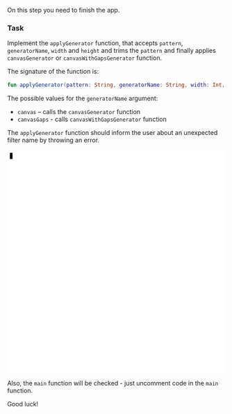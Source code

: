 On this step you need to finish the app.

### Task

Implement the `applyGenerator` function, that accepts `pattern`, `generatorName`, `width` and `height`
and trims the `pattern` and finally applies `canvasGenerator` or `canvasWithGapsGenerator` function.

<div class="hint" title="Click me to see the new signature of the applyGenerator function">

The signature of the function is:
```kotlin
fun applyGenerator(pattern: String, generatorName: String, width: Int, height: Int): String
```
</div>

The possible values for the `generatorName` argument:

- `canvas` – calls the `canvasGenerator` function
- `canvasGaps` - calls `canvasWithGapsGenerator` function

The `applyGenerator` function should inform the user about an unexpected filter name by throwing an error.

<div class="hint" title="Click me to see the patterns generator project example">

  ![The patterns generator example](../../utils/src/main/resources/images/part1/last.push/app.gif "The patterns generator example")

</div>


Also, the `main` function will be checked - just uncomment code in the `main` function.

Good luck!
